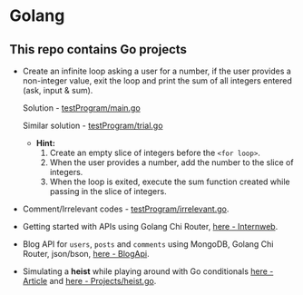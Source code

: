 # Golang
## This repo contains Go projects
* Create an infinite loop asking a user for a number, if the user provides a non-integer value, exit the loop and print the sum of all integers entered (ask, input & sum). 

  Solution - [testProgram/main.go](https://github.com/JoyNwaiwu/Golang/blob/master/testProgram/main.go)
  
  Similar solution - [testProgram/trial.go](https://github.com/JoyNwaiwu/Golang/blob/master/testProgram/trial.go)
  * **Hint:**
    1. Create an empty slice of integers before the `<for loop>`.
    2. When the user provides a number, add the number to the slice of integers.
    3. When the loop is exited, execute the sum function created while passing in the slice of integers.
* Comment/Irrelevant codes - [testProgram/irrelevant.go](https://github.com/JoyNwaiwu/Golang/blob/master/testProgram/irrelevant.go).
* Getting started with APIs using Golang Chi Router, [here - Internweb](https://github.com/JoyNwaiwu/Golang/tree/master/internweb).
* Blog API for `users`, `posts` and `comments` using MongoDB, Golang Chi Router, json/bson, [here - BlogApi](https://github.com/JoyNwaiwu/Golang/tree/master/Blog%20Api).
* Simulating a **heist** while playing around with Go conditionals [here - Article](https://joynwaiwu.hashnode.dev/planning-a-heist-with-conditionals-in-go) and [here - Projects/heist.go](https://github.com/JoyNwaiwu/Golang/blob/master/Projects/heist.go).
